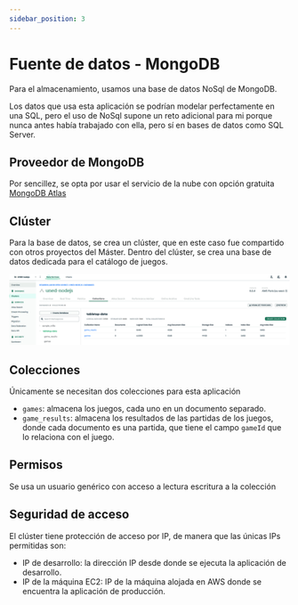```yaml
---
sidebar_position: 3
---
```


# Fuente de datos - MongoDB

Para el almacenamiento, usamos una base de datos NoSql de MongoDB.

Los datos que usa esta aplicación se podrían modelar perfectamente en una SQL, pero el uso de NoSql supone un reto adicional para mi porque nunca antes había trabajado con ella, pero sí en bases de datos como SQL Server.

## Proveedor de MongoDB

Por sencillez, se opta por usar el servicio de la nube con opción gratuita [MongoDB Atlas](https://cloud.mongodb.com/)

## Clúster

Para la base de datos, se crea un clúster, que en este caso fue compartido con otros proyectos del Máster. Dentro del clúster, se crea una base de datos dedicada para el catálogo de juegos.


![Colecciones en MongoDB](../static/img/mongodb/mongodb-collections.png)

## Colecciones

Únicamente se necesitan dos colecciones para esta aplicación

* `games`: almacena los juegos, cada uno en un documento separado.
* `game_results`: almacena los resultados de las partidas de los juegos, donde cada documento es una partida, que tiene el campo `gameId` que lo relaciona con el juego.

## Permisos

Se usa un usuario genérico con acceso a lectura escritura a la colección

## Seguridad de acceso

El clúster tiene protección de acceso por IP, de manera que las únicas IPs permitidas son:

* IP de desarrollo: la dirección IP desde donde se ejecuta la aplicación de desarrollo.
* IP de la máquina EC2: IP de la máquina alojada en AWS donde se encuentra la aplicación de producción.